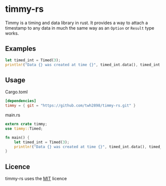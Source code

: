 # timmy-rs

Timmy is a timing and data library in rust. It provides a way to attach a
timestamp to any data in much the same way as an `Option` or `Result` type
works.

## Examples

```rust
let timed_int = Timed(3);
println!("Data {} was created at time {}", timed_int.data(), timed_int.timestamp());
```

## Usage

Cargo.toml
```toml
[dependencies]
timmy = { git = "https://github.com/twh2898/timmy-rs.git" }
```

main.rs
```rust
extern crate timmy;
use timmy::Timed;

fn main() {
	let timed_int = Timed(3);
	println!("Data {} was created at time {}", timed_int.data(), timed_int.timestamp());
}
```

## Licence

timmy-rs uses the [MIT](LICENCE) licence
